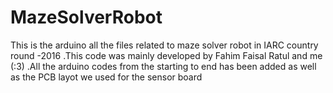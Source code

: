 # MazeSolverRobot
This is the arduino all the files related to maze solver robot in IARC country round -2016 .This code was mainly developed by Fahim Faisal Ratul and me (:3) .All the arduino codes from the starting to end has been added as well as the PCB layot we used for the sensor board
